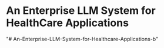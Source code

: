 # An Enterprise LLM System for HealthCare Applications
"# An-Enterprise-LLM-System-for-Healthcare-Applications-b" 
